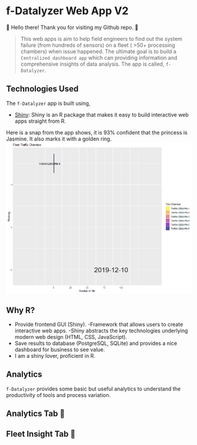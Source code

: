 # f-Datalyzer Web App V2

👋 Hello there! Thank you for visiting my Github repo. :pray:

> This web apps is aim to help field engineers to find out the system failure (from hundreds of sensors) on a fleet ( >50+ processing chambers) when issue happened. The ultimate goal is to build a  `Centralized dashboard app` which can providing information and comprehensive insights of data analysis. The app is called, `f-Datalyzer`. 

## Technologies Used

The `f-Datalyzer` app is built using,

- [Shiny](https://shiny.rstudio.com/): Shiny is an R package that makes it easy to build interactive web apps straight from R.

Here is a snap from the app shows, it is 93% confident that the princess is Jasmine. It also marks it with a golden ring.
<img src='tool_productivity_ranking.gif' art='switch' />


## Why R?
- Provide frontend GUI (Shiny).
  -Framework that allows users to create interactive web apps.
  -Shiny abstracts the key technologies underlying modern web design (HTML, CSS, JavaScript).
- Save results to database (PostgreSQL, SQLite) and provides a nice dashboard for business to see value.
- I am a shiny lover, proficient in R. 



##  Analytics
`f-Datalyzer` provides some basic but useful analytics to understand the productivity of tools and process variation.

## Analytics Tab 🔗

## Fleet Insight Tab 🔗
